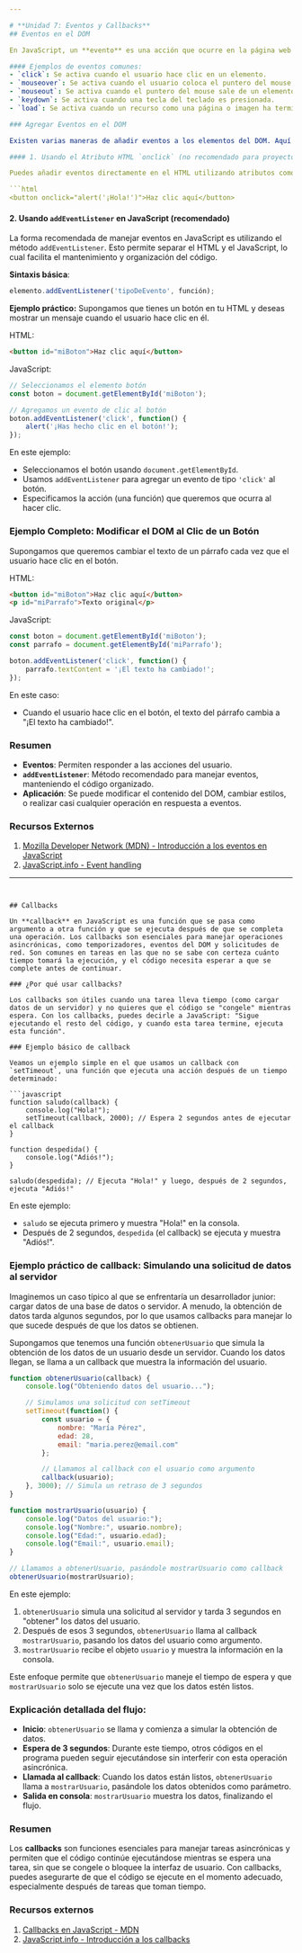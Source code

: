```yaml
---

# **Unidad 7: Eventos y Callbacks**
## Eventos en el DOM

En JavaScript, un **evento** es una acción que ocurre en la página web y puede ser detectada por el navegador. Estos eventos incluyen cosas como hacer clic en un botón, pasar el mouse sobre una imagen, presionar una tecla en el teclado, o incluso cargar la página completa.

#### Ejemplos de eventos comunes:
- `click`: Se activa cuando el usuario hace clic en un elemento.
- `mouseover`: Se activa cuando el usuario coloca el puntero del mouse sobre un elemento.
- `mouseout`: Se activa cuando el puntero del mouse sale de un elemento.
- `keydown`: Se activa cuando una tecla del teclado es presionada.
- `load`: Se activa cuando un recurso como una página o imagen ha terminado de cargarse.

### Agregar Eventos en el DOM

Existen varias maneras de añadir eventos a los elementos del DOM. Aquí explicamos dos formas comunes: usando el atributo HTML y usando JavaScript (la forma recomendada).

#### 1. Usando el Atributo HTML `onclick` (no recomendado para proyectos grandes)

Puedes añadir eventos directamente en el HTML utilizando atributos como `onclick`, `onmouseover`, etc. Esto no es recomendable para aplicaciones grandes, ya que puede dificultar el mantenimiento del código.

```html
<button onclick="alert('¡Hola!')">Haz clic aquí</button>
```

#### 2. Usando `addEventListener` en JavaScript (recomendado)

La forma recomendada de manejar eventos en JavaScript es utilizando el método `addEventListener`. Esto permite separar el HTML y el JavaScript, lo cual facilita el mantenimiento y organización del código.

**Sintaxis básica**:
```javascript
elemento.addEventListener('tipoDeEvento', función);
```

**Ejemplo práctico:**
Supongamos que tienes un botón en tu HTML y deseas mostrar un mensaje cuando el usuario hace clic en él.

HTML:
```html
<button id="miBoton">Haz clic aquí</button>
```

JavaScript:
```javascript
// Seleccionamos el elemento botón
const boton = document.getElementById('miBoton');

// Agregamos un evento de clic al botón
boton.addEventListener('click', function() {
    alert('¡Has hecho clic en el botón!');
});
```

En este ejemplo:
- Seleccionamos el botón usando `document.getElementById`.
- Usamos `addEventListener` para agregar un evento de tipo `'click'` al botón.
- Especificamos la acción (una función) que queremos que ocurra al hacer clic.

### Ejemplo Completo: Modificar el DOM al Clic de un Botón

Supongamos que queremos cambiar el texto de un párrafo cada vez que el usuario hace clic en el botón.

HTML:
```html
<button id="miBoton">Haz clic aquí</button>
<p id="miParrafo">Texto original</p>
```

JavaScript:
```javascript
const boton = document.getElementById('miBoton');
const parrafo = document.getElementById('miParrafo');

boton.addEventListener('click', function() {
    parrafo.textContent = '¡El texto ha cambiado!';
});
```

En este caso:
- Cuando el usuario hace clic en el botón, el texto del párrafo cambia a "¡El texto ha cambiado!".
  
### Resumen

- **Eventos**: Permiten responder a las acciones del usuario.
- **`addEventListener`**: Método recomendado para manejar eventos, manteniendo el código organizado.
- **Aplicación**: Se puede modificar el contenido del DOM, cambiar estilos, o realizar casi cualquier operación en respuesta a eventos.

### Recursos Externos

1. [Mozilla Developer Network (MDN) - Introducción a los eventos en JavaScript](https://developer.mozilla.org/es/docs/Learn/JavaScript/Building_blocks/Events)
2. [JavaScript.info - Event handling](https://javascript.info/introduction-browser-events)

---
```


## Callbacks

Un **callback** en JavaScript es una función que se pasa como argumento a otra función y que se ejecuta después de que se completa una operación. Los callbacks son esenciales para manejar operaciones asincrónicas, como temporizadores, eventos del DOM y solicitudes de red. Son comunes en tareas en las que no se sabe con certeza cuánto tiempo tomará la ejecución, y el código necesita esperar a que se complete antes de continuar.

### ¿Por qué usar callbacks?

Los callbacks son útiles cuando una tarea lleva tiempo (como cargar datos de un servidor) y no quieres que el código se "congele" mientras espera. Con los callbacks, puedes decirle a JavaScript: "Sigue ejecutando el resto del código, y cuando esta tarea termine, ejecuta esta función".

### Ejemplo básico de callback

Veamos un ejemplo simple en el que usamos un callback con `setTimeout`, una función que ejecuta una acción después de un tiempo determinado:

```javascript
function saludo(callback) {
    console.log("Hola!");
    setTimeout(callback, 2000); // Espera 2 segundos antes de ejecutar el callback
}

function despedida() {
    console.log("Adiós!");
}

saludo(despedida); // Ejecuta "Hola!" y luego, después de 2 segundos, ejecuta "Adiós!"
```

En este ejemplo:
- `saludo` se ejecuta primero y muestra "Hola!" en la consola.
- Después de 2 segundos, `despedida` (el callback) se ejecuta y muestra "Adiós!".

### Ejemplo práctico de callback: Simulando una solicitud de datos al servidor

Imaginemos un caso típico al que se enfrentaría un desarrollador junior: cargar datos de una base de datos o servidor. A menudo, la obtención de datos tarda algunos segundos, por lo que usamos callbacks para manejar lo que sucede después de que los datos se obtienen.

Supongamos que tenemos una función `obtenerUsuario` que simula la obtención de los datos de un usuario desde un servidor. Cuando los datos llegan, se llama a un callback que muestra la información del usuario.

```javascript
function obtenerUsuario(callback) {
    console.log("Obteniendo datos del usuario...");

    // Simulamos una solicitud con setTimeout
    setTimeout(function() {
        const usuario = {
            nombre: "María Pérez",
            edad: 28,
            email: "maria.perez@email.com"
        };

        // Llamamos al callback con el usuario como argumento
        callback(usuario);
    }, 3000); // Simula un retraso de 3 segundos
}

function mostrarUsuario(usuario) {
    console.log("Datos del usuario:");
    console.log("Nombre:", usuario.nombre);
    console.log("Edad:", usuario.edad);
    console.log("Email:", usuario.email);
}

// Llamamos a obtenerUsuario, pasándole mostrarUsuario como callback
obtenerUsuario(mostrarUsuario);
```

En este ejemplo:
1. `obtenerUsuario` simula una solicitud al servidor y tarda 3 segundos en "obtener" los datos del usuario.
2. Después de esos 3 segundos, `obtenerUsuario` llama al callback `mostrarUsuario`, pasando los datos del usuario como argumento.
3. `mostrarUsuario` recibe el objeto `usuario` y muestra la información en la consola.

Este enfoque permite que `obtenerUsuario` maneje el tiempo de espera y que `mostrarUsuario` solo se ejecute una vez que los datos estén listos.

### Explicación detallada del flujo:

- **Inicio**: `obtenerUsuario` se llama y comienza a simular la obtención de datos.
- **Espera de 3 segundos**: Durante este tiempo, otros códigos en el programa pueden seguir ejecutándose sin interferir con esta operación asincrónica.
- **Llamada al callback**: Cuando los datos están listos, `obtenerUsuario` llama a `mostrarUsuario`, pasándole los datos obtenidos como parámetro.
- **Salida en consola**: `mostrarUsuario` muestra los datos, finalizando el flujo.

### Resumen

Los **callbacks** son funciones esenciales para manejar tareas asincrónicas y permiten que el código continúe ejecutándose mientras se espera una tarea, sin que se congele o bloquee la interfaz de usuario. Con callbacks, puedes asegurarte de que el código se ejecute en el momento adecuado, especialmente después de tareas que toman tiempo.

### Recursos externos

1. [Callbacks en JavaScript - MDN](https://developer.mozilla.org/es/docs/Glossary/Callback_function)
2. [JavaScript.info - Introducción a los callbacks](https://javascript.info/callbacks) 

